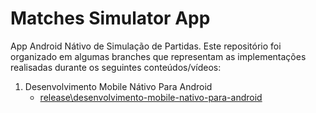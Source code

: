 # Matches Simulator App

App Android Nátivo de Simulação de Partidas. Este repositório foi organizado em algumas branches que representam as implementações realisadas durante os seguintes conteúdos/vídeos:

1. Desenvolvimento Mobile Nátivo Para Android
    - [release\desenvolvimento-mobile-nativo-para-android](https://github.com/mauriciofsantos/matches-simulator-app/tree/desenvolvimento-mobile-nativo-para-android)

